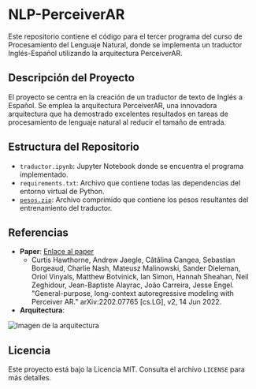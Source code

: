 # NLP-PerceiverAR

Este repositorio contiene el código para el tercer programa del curso de Procesamiento del Lenguaje Natural, donde se implementa un traductor Inglés-Español utilizando la arquitectura PerceiverAR.

## Descripción del Proyecto
El proyecto se centra en la creación de un traductor de texto de Inglés a Español. Se emplea la arquitectura PerceiverAR, una innovadora arquitectura que ha demostrado excelentes resultados en tareas de procesamiento de lenguaje natural al reducir el tamaño de entrada.

## Estructura del Repositorio
- `traductor.ipynb`: Jupyter Notebook donde se encuentra el programa implementado.
- `requirements.txt`: Archivo que contiene todas las dependencias del entorno virtual de Python.
- [`pesos.zip`](https://drive.google.com/file/d/1OhLZPR3lijWZCMfweABHwUEz6aVtri41/view?usp=sharing): Archivo comprimido que contiene los pesos resultantes del entrenamiento del traductor.

## Referencias
- **Paper**: [Enlace al paper](https://arxiv.org/abs/2202.07765)
  - Curtis Hawthorne, Andrew Jaegle, Cătălina Cangea, Sebastian Borgeaud, Charlie Nash, Mateusz Malinowski, Sander Dieleman, Oriol Vinyals, Matthew Botvinick, Ian Simon, Hannah Sheahan, Neil Zeghidour, Jean-Baptiste Alayrac, João Carreira, Jesse Engel. "General-purpose, long-context autoregressive modeling with Perceiver AR." arXiv:2202.07765 [cs.LG], v2, 14 Jun 2022.
- **Arquitectura**:
 
![Imagen de la arquitectura](https://lh3.googleusercontent.com/e_BUc-IU3m8068zrQqltrBxCXpxF8JnVmC996xxUNbWE5mZ--UgA5vm0-YWN2oUA3cm7flNQ-4xKYY76OijkU4eysqjHN1mxIIvLvdVL_tPN3_UtoA=w616)

## Licencia
Este proyecto está bajo la Licencia MIT. Consulta el archivo `LICENSE` para más detalles.
